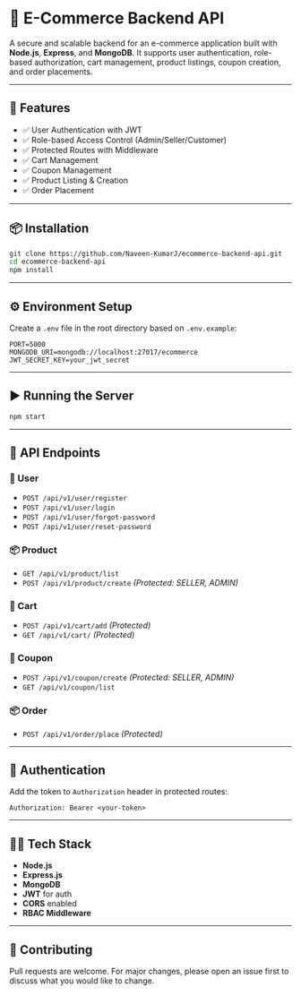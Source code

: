 # 🛒 E-Commerce Backend API

A secure and scalable backend for an e-commerce application built with **Node.js**, **Express**, and **MongoDB**. It supports user authentication, role-based authorization, cart management, product listings, coupon creation, and order placements.

---

## 🚀 Features

- ✅ User Authentication with JWT
- ✅ Role-based Access Control (Admin/Seller/Customer)
- ✅ Protected Routes with Middleware
- ✅ Cart Management
- ✅ Coupon Management
- ✅ Product Listing & Creation
- ✅ Order Placement

---

## 📦 Installation

```bash
git clone https://github.com/Naveen-KumarJ/ecommerce-backend-api.git
cd ecommerce-backend-api
npm install
````

---

## ⚙️ Environment Setup

Create a `.env` file in the root directory based on `.env.example`:

```env
PORT=5000
MONGODB_URI=mongodb://localhost:27017/ecommerce
JWT_SECRET_KEY=your_jwt_secret
```

---

## ▶️ Running the Server

```bash
npm start
```

---

## 🧾 API Endpoints

### 👤 User

* `POST /api/v1/user/register`
* `POST /api/v1/user/login`
* `POST /api/v1/user/forgot-password`
* `POST /api/v1/user/reset-password`

### 📦 Product

* `GET /api/v1/product/list`
* `POST /api/v1/product/create` *(Protected: SELLER, ADMIN)*

### 🛒 Cart

* `POST /api/v1/cart/add` *(Protected)*
* `GET /api/v1/cart/` *(Protected)*

### 💸 Coupon

* `POST /api/v1/coupon/create` *(Protected: SELLER, ADMIN)*
* `GET /api/v1/coupon/list`

### 📦 Order

* `POST /api/v1/order/place` *(Protected)*

---

## 🔐 Authentication

Add the token to `Authorization` header in protected routes:

```
Authorization: Bearer <your-token>
```

---

## 🧑‍💻 Tech Stack

* **Node.js**
* **Express.js**
* **MongoDB**
* **JWT** for auth
* **CORS** enabled
* **RBAC Middleware**

---

## 🤝 Contributing
Pull requests are welcome. For major changes, please open an issue first to discuss what you would like to change.
